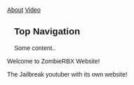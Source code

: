 <html>
  <link rel="shortcut icon" type="image/png" href="/favicon.png">
<head>
<meta name="viewport" content="width=device-width, initial-scale=1">
<style>
body {
  margin: 0;
  font-family: Arial, Helvetica, sans-serif;
}

.topnav {
  overflow: hidden;
  background-color: #333;
}

.topnav a {
  float: left;
  color: #f2f2f2;
  text-align: center;
  padding: 14px 16px;
  text-decoration: none;
  font-size: 17px;
}

.topnav a:hover {
  background-color: #ddd;
  color: black;
}

.topnav a.active {
  background-color: #04AA6D;
  color: white;
}
</style>
</head>
<body>

<div class="topnav">
  <a class="active" href="about">About</a>
  <a href="video">Video</a>
</div>

<div style="padding-left:16px">
  <h2>Top Navigation</h2>
  <p>Some content..</p>
</div>

</body>
</html>
<html lang="en">
<head>
    <title>Welcome Page</title>
</head>
<body>
    <p>Welcome to ZombieRBX Website!<p>
          <p>The Jailbreak youtuber with its own website!<p>
<html>
<head>
